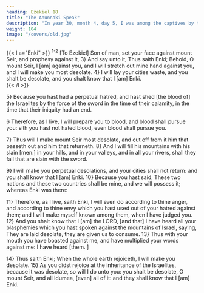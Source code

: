 ```yaml
---
heading: Ezekiel 18
title: "The Anunnaki Speak"
description: "In year 30, month 4, day 5, I was among the captives by the river of Chebar"
weight: 104
image: "/covers/old.jpg"
---
```



{{< l a="Enki" >}}
<sup>1-2</sup> [To Ezekiel] Son of man, set your face against mount Seir, and prophesy against it, 3} And say unto it, Thus saith Enki; Behold, O mount Seir, I [am] against you, and I will stretch out mine hand against you, and I will
make you most desolate. 4} I will lay your cities waste, and you shalt be desolate, and you shalt know that I [am]
Enki.  
{{< /l >}}

5} Because you hast had a perpetual hatred, and hast shed [the blood of] the Israelites by the force of the sword in the time of their calamity, in the time that their iniquity had an end.

6 Therefore, as I live, I will prepare you to blood, and blood shall pursue you: sith you hast not hated blood, even blood shall pursue you. 

7} Thus will I make mount Seir most desolate, and cut off from it him that passeth out and him that returneth. 8} And I will fill his mountains with his slain [men:] in your hills, and in your valleys, and in all your rivers, shall they fall that are slain with the sword. 

9} I will make you perpetual desolations, and your cities shall not return: and you shall
know that I [am] Enki. 10} Because you hast
said, These two nations and these two countries shall be
mine, and we will possess it; whereas Enki was there:

11} Therefore, as I live, saith Enki, I will even do according to thine anger, and according to thine
envy which you hast used out of your hatred against them;
and I will make myself known among them, when I have
judged you. 12} And you shalt know that I [am] the LORD, [and that] I have heard all your blasphemies which
you hast spoken against the mountains of Israel, saying, They are laid desolate, they are given us to consume.
13} Thus with your mouth you have boasted against me, and have multiplied your words against me: I have heard
[them. ]

14} Thus saith Enki; When the whole earth rejoiceth, I will make you desolate. 15} As you didst rejoice at the inheritance of the Israelites, because it was desolate, so will I do unto you: you shalt be
desolate, O mount Seir, and all Idumea, [even] all of it: and they shall know that I [am] Enki.

